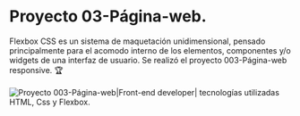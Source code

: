 # Proyecto 03-Página-web.
Flexbox CSS es un sistema de maquetación unidimensional, pensado principalmente para el acomodo interno de los elementos, componentes y/o widgets de una interfaz de usuario. Se realizó el proyecto 003-Página-web responsive.  🏆 <br><br>
<img src="img/pweb.png" alt="Proyecto 003-Página-web|Front-end developer| tecnologías utilizadas HTML, Css y Flexbox.">
